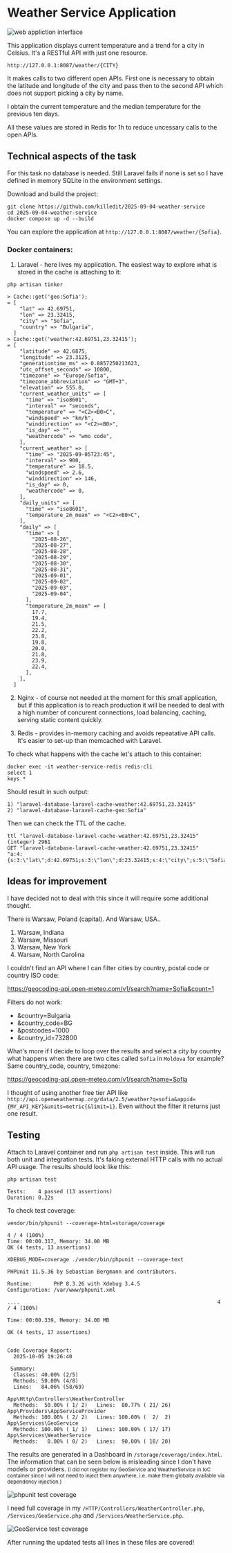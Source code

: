 # Weather Service Application

![web appliction interface](/resources/images/weather-service-screenshot.png)

This application displays current temperature and a trend for a city in Celsius. It's a RESTful API with just one resource.

`http://127.0.0.1:8087/weather/{CITY}`

It makes calls to two different open APIs. First one is necessary to obtain the latitude and longitude of the city and pass then to the second API which does not support picking a city by name.

I obtain the current temperature and the median temperature for the previous ten days.

All these values are stored in Redis for 1h to reduce uncessary calls to the open APIs.

## Technical aspects of the task

For this task no database is needed. Still Laravel fails if none is set so I have defined in memory SQLite in the environment settings.

Download and build the project:

```
git clone https://github.com/killedit/2025-09-04-weather-service
cd 2025-09-04-weather-service
docker compose up -d --build
```

You can explore the application at `http://127.0.0.1:8087/weather/{Sofia}`.

### Docker containers:

1. Laravel - here lives my application. The easiest way to explore what is stored in the cache is attaching to it:

```
php artisan tinker

> Cache::get('geo:Sofia');
= [
    "lat" => 42.69751,
    "lon" => 23.32415,
    "city" => "Sofia",
    "country" => "Bulgaria",
  ]
> Cache::get('weather:42.69751,23.32415');
= [
    "latitude" => 42.6875,
    "longitude" => 23.3125,
    "generationtime_ms" => 0.8857250213623,
    "utc_offset_seconds" => 10800,
    "timezone" => "Europe/Sofia",
    "timezone_abbreviation" => "GMT+3",
    "elevation" => 555.0,
    "current_weather_units" => [
      "time" => "iso8601",
      "interval" => "seconds",
      "temperature" => "<C2><B0>C",
      "windspeed" => "km/h",
      "winddirection" => "<C2><B0>",
      "is_day" => "",
      "weathercode" => "wmo code",
    ],
    "current_weather" => [
      "time" => "2025-09-05T23:45",
      "interval" => 900,
      "temperature" => 18.5,
      "windspeed" => 2.6,
      "winddirection" => 146,
      "is_day" => 0,
      "weathercode" => 0,
    ],
    "daily_units" => [
      "time" => "iso8601",
      "temperature_2m_mean" => "<C2><B0>C",
    ],
    "daily" => [
      "time" => [
        "2025-08-26",
        "2025-08-27",
        "2025-08-28",
        "2025-08-29",
        "2025-08-30",
        "2025-08-31",
        "2025-09-01",
        "2025-09-02",
        "2025-09-03",
        "2025-09-04",
      ],
      "temperature_2m_mean" => [
        17.7,
        19.4,
        21.5,
        22.2,
        23.8,
        19.8,
        20.0,
        21.8,
        23.9,
        22.4,
      ],
    ],
  ]
```
2. Nginx - of course not needed at the moment for this small application, but if this application is to reach production it will be needed to deal with a high number of concurent connections, load balancing, caching, serving static content quickly.

3. Redis - provides in-memory caching and avoids repeatative API calls. It's easier to set-up than memcached with Laravel.

To check what happens with the cache let's attach to this container:
```
docker exec -it weather-service-redis redis-cli
select 1
keys *
```
Should result in such output:
```
1) "laravel-database-laravel-cache-weather:42.69751,23.32415"
2) "laravel-database-laravel-cache-geo:Sofia"
```
Then we can check the TTL of the cache.
```
ttl "laravel-database-laravel-cache-weather:42.69751,23.32415"
(integer) 2961
GET "laravel-database-laravel-cache-weather:42.69751,23.32415"
"a:4:{s:3:\"lat\";d:42.69751;s:3:\"lon\";d:23.32415;s:4:\"city\";s:5:\"Sofia\";s:7:\"country\";s:8:\"Bulgaria\";}"
```
## Ideas for improvement

I have decided not to deal with this since it will require some additional thought.

There is Warsaw, Poland (capital).
And Warsaw, USA..
1. Warsaw, Indiana
2. Warsaw, Missouri
3. Warsaw, New York
4. Warsaw, North Carolina

I couldn't find an API where I can filter cities by country, postal code or country ISO code:

https://geocoding-api.open-meteo.com/v1/search?name=Sofia&count=1

Filters do not work:

- &country=Bulgaria
- &country_code=BG
- &postcodes=1000
- &country_id=732800

What's more if I decide to loop over the results and select a city by country what happens when there are two cites called `Sofia` in `Moldova` for example? Same country_code, country, timezone:

https://geocoding-api.open-meteo.com/v1/search?name=Sofia

I thought of using another free tier API like `http://api.openweathermap.org/data/2.5/weather?q=sofia&appid={MY_API_KEY}&units=metric{&limit=1}`. Even without the filter it returns just one result.

## Testing
Attach to Laravel container and run `php artisan test` inside. This will run both unit and integration tests. It's faking external HTTP calls with no actual API usage. The results should look like this:
```
php artisan test

Tests:    4 passed (13 assertions)
Duration: 0.22s
```

To check test coverage:
```
vendor/bin/phpunit --coverage-html=storage/coverage

4 / 4 (100%)
Time: 00:00.317, Memory: 34.00 MB
OK (4 tests, 13 assertions)
```

```
XDEBUG_MODE=coverage ./vendor/bin/phpunit --coverage-text

PHPUnit 11.5.36 by Sebastian Bergmann and contributors.

Runtime:       PHP 8.3.26 with Xdebug 3.4.5
Configuration: /var/www/phpunit.xml

....                                                                4 / 4 (100%)

Time: 00:00.339, Memory: 34.00 MB

OK (4 tests, 17 assertions)


Code Coverage Report:    
  2025-10-05 19:26:40    
                         
 Summary:                
  Classes: 40.00% (2/5)  
  Methods: 50.00% (4/8)  
  Lines:   84.06% (58/69)

App\Http\Controllers\WeatherController
  Methods:  50.00% ( 1/ 2)   Lines:  80.77% ( 21/ 26)
App\Providers\AppServiceProvider
  Methods: 100.00% ( 2/ 2)   Lines: 100.00% (  2/  2)
App\Services\GeoService
  Methods: 100.00% ( 1/ 1)   Lines: 100.00% ( 17/ 17)
App\Services\WeatherService
  Methods:   0.00% ( 0/ 2)   Lines:  90.00% ( 18/ 20)
```

The results are generated in a Dashboard in `/storage/coverage/index.html`. The information that can be seen below is misleading since I don't have models or providers. <small>(I did not register my GeoService and WeatherService in IoC container since I will not need to inject them anywhere, i.e. make them globally available via dependency injection.)</small>

![phpunit test coverage](/resources/images/phpunit-coverage-screenshot.png)

I need full coverage in my `/HTTP/Controllers/WeatherController.php`, `/Services/GeoService.php` and `/Services/WeatherService.php`.

![GeoService test coverage](/resources/images/phpunit-coverage-geoservice-screenshot.png)

After running the updated tests all lines in these files are covered!
